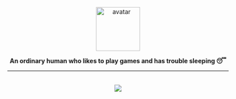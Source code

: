 <p align="center">
   <a href="#">
      <img width="100" src="https://ik.imagekit.io/alpredovandy/avatar-v1_VA_FrxE1F.jpg" alt="avatar" />
   </a>
</p>

<p align="center">
  <b>An ordinary human who likes to play games and has trouble sleeping 😴</b>
</p>

<hr/>

<br />

<div align="center">
   <img src="https://github-readme-streak-stats.herokuapp.com/?user=predovz" />
</div>
